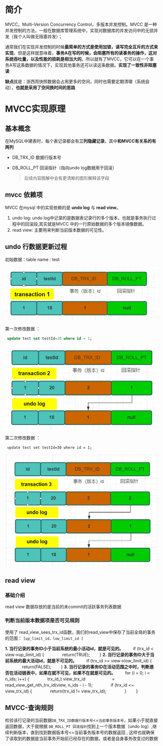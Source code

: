# 简介

MVCC，Multi-Version Concurrency Control，多版本并发控制。MVCC 是一种并发控制的方法，一般在数据库管理系统中，实现对数据库的并发访问中的无锁并发（我个人叫做无阻塞并发）；

通常我们在实现并发控制的时候**最简单的方式是使用加锁，读写完全互斥的方式来实现**，但是这样就意味着，**事务A在写的时候，会阻塞所有的读事务的操作，这对系统吞吐量，以及性能的损耗是相当大的**。所以就有了MVCC，它可以在一个事务A写这条数据的情况下，实现其他事务还可以读这条数据。**实现了一致性非阻塞读**

**缺点**就是：浙西而快照数据会占用更多的空间，同时也需要定期清理（系统自动），**也就是采用了空间换时间的思路**

# MVCC实现原理

## 基本概念

在MySQL中建表时，每个表记录都会有**三列隐藏记录**，其中**和MVCC有关系的有两列**

* DB_TRX_ID   数据行版本号

* DB_ROLL_PT 回滚指针（指向undo log数据用于回滚）

  > 后续内容图解中会有更清晰的图形解释该字段

## mvcc 依赖项

MVCC 在mysql 中的实现依赖的是 **undo log** 与 **read view**。

1. undo log: undo log中记录的是数据表记录行的多个版本，也就是事务执行过程中的回滚段,其实就是MVCC 中的一行原始数据的多个版本镜像数据。
2. read view: 主要用来判断当前版本数据的可见性。

## undo 行数据更新过程

初始数据：table name : test

![image-20200502153934586](assets\image-20200502153934586.png)

第一次修改数据 ：

```sql
 update test set testId=20 where id = 1;
```

![image-20200502154249884](assets\image-20200502154249884.png)

第二次修改数据 ：

```
 update test set testId=30 where id = 1;
```

![image-20200502154623061](assets\image-20200502154623061.png)

## read view

### 基础介绍

read view 数据存放的是当前的未commit的活跃事务列表数据

### 判断当前版本数据项是否可见规则

使用了 read_view_sees_trx_id函数，我们的read_view中保存了当前全局的事务的范围：
`[up_limit_id，low_limit_id ]`

**1. 当行记录的事务ID小于当前系统的最小活动id，就是可见的。**
　　if (trx_id < view->up_limit_id) {
　　　　return(TRUE);
　　}
**2. 当行记录的事务ID大于当前系统的最大活动id，就是不可见的。**
　　if (trx_id >= view->low_limit_id) {
　　　　return(FALSE);
　　}
**3. 当行记录的事务ID在活动范围之中时，判断是否在活动链表中，如果在就不可见，如果不在就是可见的。**
　　for (i = 0; i < n_ids; i++) {
　　　　trx_id_t view_trx_id
　　　　　　= read_view_get_nth_trx_id(view, n_ids - i - 1);
　　　　if (trx_id <= view_trx_id) {
　　　　return(trx_id != view_trx_id);
　　　　}
　　}

## MVCC-查询规则

检验该行记录的当前数据`DB_TRX_ID数据行版本号`<=`当前事务版本号`，如果小于就直接返回数据，大于就根据 `DB_ROLL_PT 回滚指针`找到上一个版本数据（undo log）,继续判断版本，直到找到数据版本号<=当前事务版本号的数据返回 , 这样也就确保了读取到的数据是当前事务开始前已经存在的数据，或者是自身事务改变过的数据


